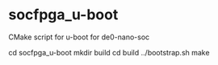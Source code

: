 # socfpga_u-boot

CMake script for u-boot for de0-nano-soc

cd socfpga_u-boot
mkdir build
cd build
../bootstrap.sh
make

